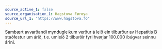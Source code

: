 ```yaml
---
source_active_1: false
source_organisation_1: Hagstova Føroya
source_url_1: "https://www.hagstova.fo"
---
```

Sambært avvarðandi myndugleikum verður á leið ein tilburður av Hepatitis B staðfestur um árið, t.e. umleið 2 tilburðir fyri hvørjar 100.000 íbúgvar seinnu árini.
